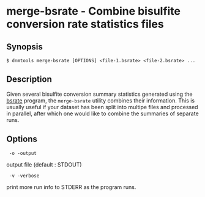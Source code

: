 # merge-bsrate - Combine bisulfite conversion rate statistics files

## Synopsis
```
$ dnmtools merge-bsrate [OPTIONS] <file-1.bsrate> <file-2.bsrate> ...
```

## Description

Given several bisulfite conversion summary statistics generated using
the [bsrate](../../analysis/bsrate) program, the `merge-bsrate` utility
combines their information. This is usually useful if your dataset has
been split into multipe files and processed in parallel, after which
one would like to combine the summaries of separate runs.

## Options

```
 -o -output
```
output file (default : STDOUT)

```
 -v -verbose
```
print more run info to STDERR as the program runs.
